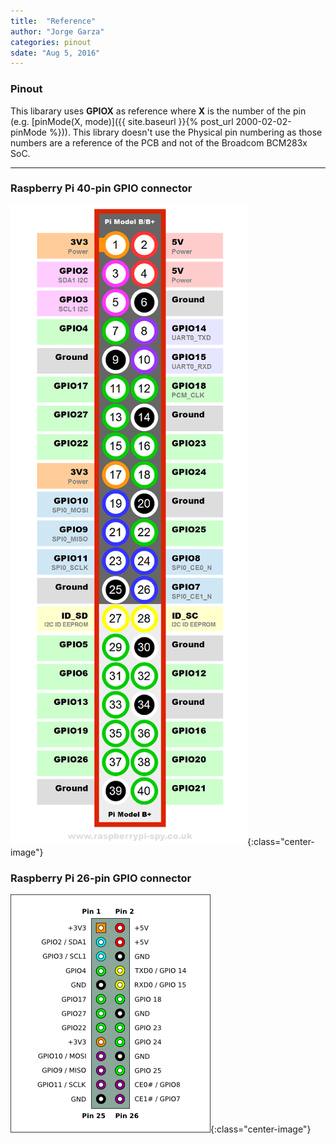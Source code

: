 ```yaml
---
title:  "Reference"
author: "Jorge Garza"
categories: pinout
sdate: "Aug 5, 2016"
---
```


### Pinout

This libarary uses **GPIOX** as reference where **X** is the number of the pin (e.g. [pinMode(X, mode)]({{ site.baseurl }}{% post_url 2000-02-02-pinMode %})). This library doesn't use the Physical pin numbering as those numbers are a reference of the PCB and not of the Broadcom BCM283x SoC. 

___________________________________________________

### Raspberry Pi 40-pin GPIO connector

![Raspberry-Pi-40-pin](images/Raspberry-Pi-GPIO.png){:class="center-image"}

### Raspberry Pi 26-pin GPIO connector

![Raspberry-Pi-26-pin](images/Pi-GPIO-26-pin.png){:class="center-image"}
